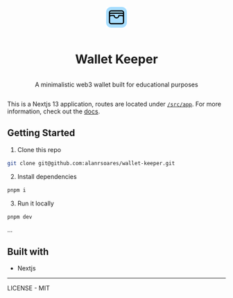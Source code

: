 <div style="display: grid; place-items: center;">

[![logo](public/favicon.png)](https://github.com/alanrsoares/wallet-keeper)

# Wallet Keeper

A minimalistic web3 wallet built for educational purposes

</div>

This is a Nextjs 13 application, routes are located under [`/src/app`](/src/app/).
For more information, check out the [docs](https://nextjs.org/blog/next-13#new-app-directory-beta).


## Getting Started

1. Clone this repo

```bash
git clone git@github.com:alanrsoares/wallet-keeper.git
```

2. Install dependencies

```bash
pnpm i
```

3. Run it locally

```bash
pnpm dev
```

...

## Built with

- Nextjs

---

LICENSE - MIT
